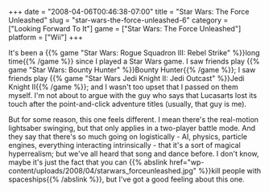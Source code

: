 +++
date = "2008-04-06T00:46:38-07:00"
title = "Star Wars: The Force Unleashed"
slug = "star-wars-the-force-unleashed-6"
category = ["Looking Forward To It"]
game = ["Star Wars: The Force Unleashed"]
platform = ["Wii"]
+++

It's been a {{% game "Star Wars: Rogue Squadron III: Rebel Strike" %}}long time{{% /game %}} since I played a Star Wars game.  I saw friends play {{% game "Star Wars: Bounty Hunter" %}}Bounty Hunter{{% /game %}}; I saw friends play {{% game "Star Wars Jedi Knight II: Jedi Outcast" %}}Jedi Knight II{{% /game %}}; and I wasn't too upset that I passed on them myself.  I'm not about to argue with the guy who says that Lucasarts lost its touch after the point-and-click adventure titles (usually, that guy is me).

But for some reason, this one feels different.  I mean there's the real-motion lightsaber swinging, but that only applies in a two-player battle mode.  And they say that there's so much going on logistically - AI, physics, particle engines, everything interacting intrinsically - that it's a sort of magical hyperrealism; but we've all heard that song and dance before.  I don't know, maybe it's just the fact that you can {{% abslink href="wp-content/uploads/2008/04/starwars_forceunleashed.jpg" %}}kill people with spaceships{{% /abslink %}}, but I've got a good feeling about this one.
